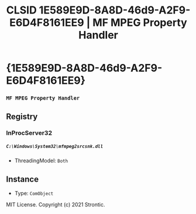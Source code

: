 ﻿---
title: "CLSID 1E589E9D-8A8D-46d9-A2F9-E6D4F8161EE9 | MF MPEG Property Handler"
excerpt: What is COM-Object CLSID 1E589E9D-8A8D-46d9-A2F9-E6D4F8161EE9?
---

# {1E589E9D-8A8D-46d9-A2F9-E6D4F8161EE9}

### `MF MPEG Property Handler`

## Registry


### InProcServer32

##### `C:\Windows\System32\mfmpeg2srcsnk.dll`
* ThreadingModel: `Both`

## Instance

* Type: `ComObject`

MIT License. Copyright (c) 2021 Strontic.



